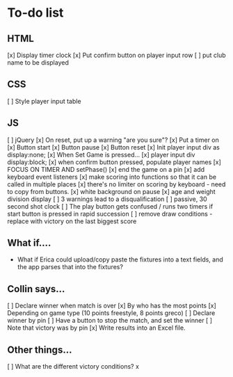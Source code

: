 # To-do list

## HTML
[x] Display timer clock
[x] Put confirm button on player input row
[ ] put club name to be displayed

## CSS
[ ] Style player input table

## JS
[ ] jQuery
[x] On reset, put up a warning "are you sure"?
[x] Put a timer on
    [x] Button start
    [x] Button pause
    [x] Button reset
[x] Init player input div as display:none;
[x] When Set Game is pressed...
    [x] player input div display:block;
    [x] when confirm button pressed, populate player names 
[x] FOCUS ON TIMER AND setPhase()
    [x] end the game on a pin
[x] add keyboard event listeners
    [x] make scoring into functions so that it can be called in multiple places
    [x] there's no limiter on scoring by keyboard - need to copy from buttons.
[x] white background on pause
[x] age and weight division display
[ ] 3 warnings lead to a disqualification
[ ] passive, 30 second shot clock
[ ] The play button gets confused / runs two timers if start button is pressed in rapid succession
[ ] remove draw conditions - replace with victory on the last biggest score

## What if....

- What if Erica could upload/copy paste the fixtures into a text fields, and the app parses that into the fixtures?

## Collin says...
[ ] Declare winner when match is over
    [x] By who has the most points
    [x] Depending on game type (10 points freestyle, 8 points greco)
[ ] Declare winner by pin
    [ ] Have a button to stop the match, and set the winner
    [ ] Note that victory was by pin
[x] Write results into an Excel file.



## Other things...

[ ] What are the different victory conditions?
x